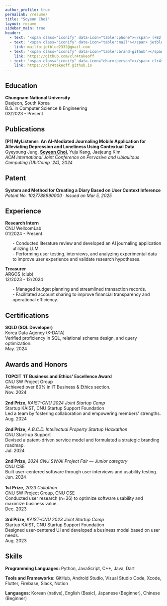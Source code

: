 ```yaml
---
author_profile: true
permalink: /resume/
title: "Soyeon Choi"
layout: resume
sidebar_main: true
header:
  - text: '<span class="iconify" data-icon="tabler:phone"></span> (+82) 000-000-0000<br>'
  - text: '<span class="iconify" data-icon="tabler:mail"></span> jetblue2332@gmail.com'
    link: mailto:jetblue2332@gmail.com
  - text: '<span class="iconify" data-icon="tabler:brand-github"></span> clr4takeoff'
    link: https://github.com/clr4takeoff
  - text: '<span class="iconify" data-icon="charm:person"></span> clr4takeoff.github.io'
    link: https://clr4takeoff.github.io
---
```


<div class="resume-section">
  <h2>Education</h2>
  <div class="resume-item">
    <div class="resume-item-left"><strong>Chungnam National University</strong></div>
    <div class="resume-item-right">Daejeon, South Korea</div>
  </div>
  <div class="resume-item">
    <div class="resume-item-left">B.S. in Computer Science & Engineering</div>
    <div class="resume-item-right">03/2023 - Present</div>
  </div>
</div>

<div class="resume-section">
  <h2>Publications</h2>
  <p><strong>[P1] MyListener: An AI-Mediated Journaling Mobile Application for Alleviating Depression and Loneliness Using Contextual Data</strong><br>
  Gyeyoung Jung, <u><b>Soyeon Choi</b></u>, Yuju Kang, Jaejeung Kim<br>
  <em>ACM International Joint Conference on Pervasive and Ubiquitous Computing (UbiComp '24), 2024</em></p>
</div>

<div class="resume-section">
  <h2>Patent</h2>
  <p><strong>System and Method for Creating a Diary Based on User Context Inference</strong><br>
  <em>Patent No. 1027788990000 · Issued on Mar 5, 2025</em></p>
</div>

<div class="resume-section">
  <h2>Experience</h2>

  <div class="resume-item">
    <div class="resume-item-left"><strong>Research Intern</strong></div>
    <div class="resume-item-center">CNU WellcomLab</div>
    <div class="resume-item-right">01/2024 - Present</div>
  </div>
  <ul>
    - Conducted literature review and developed an AI journaling application utilizing LLM
    <br>
    - Performing user testing, interviews, and analyzing experimental data to improve user experience and validate research hypotheses.
  </ul>

  <div class="resume-item">
    <div class="resume-item-left"><strong>Treasurer</strong></div>
    <div class="resume-item-center">ARGOS (club)</div>
    <div class="resume-item-right">12/2023 - 12/2024</div>
  </div>
  <ul>
    - Managed budget planning and streamlined transaction records.
    <br>
    - Facilitated account sharing to improve financial transparency and operational efficiency.
  </ul>

</div>

<div class="resume-section">
  <h2>Certifications</h2>
  <div class="cert-block">
    <div class="resume-item">
      <div class="resume-item-left">
        <strong> SQLD (SQL Developer)</strong>
      </div>
      <div class="resume-item-right">Korea Data Agency (K-DATA)</div>
    </div>
    <div class="resume-item">
      <div class="resume-item-left">Verified proficiency in SQL, relational schema design, and query optimization.</div>
      <div class="resume-item-right">May. 2024</div>
    </div>
  </div>
</div>


<div class="resume-section">
  <h2>Awards and Honors</h2>
  <div class="resume-item">
    <div class="resume-item-left"><strong>TOPCIT 'IT Business and Ethics' Excellence Award</strong></div>
    <div class="resume-item-right">CNU SW Project Group</div>
  </div>
  <div class="resume-item">
    <div class="resume-item-left">Achieved over 80% in IT Business & Ethics section.</div>
    <div class="resume-item-right">Nov. 2024</div>
  </div>
  <br>
  <div class="resume-item">
    <div class="resume-item-left"><strong>2nd Prize</strong>, <em>KAIST-CNU 2024 Joint Startup Camp</em></div>
    <div class="resume-item-right">Startup KAIST, CNU Startup Support Foundation</div>
  </div>
  <div class="resume-item">
    <div class="resume-item-left">Led a team by fostering collaboration and empowering members' strengths.</div>
    <div class="resume-item-right">Aug. 2024</div>
  </div>
  <br>
  <div class="resume-item">
    <div class="resume-item-left"><strong>2nd Prize</strong>, <em>A.B.C.D. Intellectual Property Startup Hackathon</em></div>
    <div class="resume-item-right">CNU Start-up Support</div>
  </div>
  <div class="resume-item">
    <div class="resume-item-left">Devised a patent-driven service model and formulated a strategic branding roadmap.</div>
    <div class="resume-item-right">Jul. 2024</div>
  </div>
  <br>
  <div class="resume-item">
    <div class="resume-item-left"><strong>2nd Prize</strong>, <em>2024 CNU SW/AI Project Fair — Junior category</em></div>
    <div class="resume-item-right">CNU CSE</div>
  </div>
  <div class="resume-item">
    <div class="resume-item-left">Built user-centered software through user interviews and usability testing.</div>
    <div class="resume-item-right">Jun. 2024</div>
  </div>
  <br>
  <div class="resume-item">
    <div class="resume-item-left"><strong>1st Prize</strong>, <em>2023 Collathon</em></div>
    <div class="resume-item-right">CNU SW Project Group, CNU CSE</div>
  </div>
  <div class="resume-item">
    <div class="resume-item-left">Conducted user research (n=36) to optimize software usability and maximize business value.</div>
    <div class="resume-item-right">Dec. 2023</div>
  </div>
  <br>
  <div class="resume-item">
    <div class="resume-item-left"><strong>3rd Prize</strong>, <em>KAIST-CNU 2023 Joint Startup Camp</em></div>
    <div class="resume-item-right">Startup KAIST, CNU Startup Support Foundation</div>
  </div>
  <div class="resume-item">
    <div class="resume-item-left">Designed user-centered UI and developed a business model based on user needs.</div>
    <div class="resume-item-right">Aug. 2023</div>
  </div>
</div>

<div class="resume-section">
  <h2>Skills</h2>
  <p><strong>Programming Languages:</strong> 
    <span class="iconify" data-icon="vscode-icons:file-type-python"></span> Python, 
    <span class="iconify" data-icon="vscode-icons:file-type-js-official"></span> JavaScript, 
    <span class="iconify" data-icon="vscode-icons:file-type-cpp2"></span> C++, 
    <span class="iconify" data-icon="logos:java" data-inline="false"></span> Java,
    <span class="iconify" data-icon="logos:dart" data-inline="false"></span> Dart</p>
  <p><strong>Tools and Frameworks:</strong> GitHub, Android Studio, Visual Studio Code, Xcode, Flutter, Firebase, Slack, Notion
</p>
  <p><strong>Languages:</strong> Korean (native), English (Basic), Japanese (Beginner), Chinese (Beginner)</p>
</div>